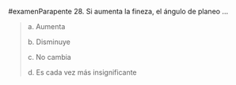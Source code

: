 #examenParapente 
28. Si aumenta la fineza, el ángulo de planeo ...

> a. Aumenta
> 
> b. Disminuye
> 
> c. No cambia
> 
> d. Es cada vez más insignificante